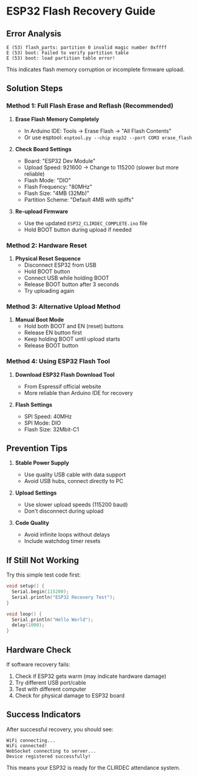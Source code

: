 # ESP32 Flash Recovery Guide

## Error Analysis
```
E (53) flash_parts: partition 0 invalid magic number 0xffff
E (53) boot: Failed to verify partition table
E (53) boot: load partition table error!
```

This indicates flash memory corruption or incomplete firmware upload.

## Solution Steps

### Method 1: Full Flash Erase and Reflash (Recommended)

1. **Erase Flash Memory Completely**
   - In Arduino IDE: Tools → Erase Flash → "All Flash Contents"
   - Or use esptool: `esptool.py --chip esp32 --port COM3 erase_flash`

2. **Check Board Settings**
   - Board: "ESP32 Dev Module"
   - Upload Speed: 921600 → Change to 115200 (slower but more reliable)
   - Flash Mode: "DIO"
   - Flash Frequency: "80MHz"
   - Flash Size: "4MB (32Mb)"
   - Partition Scheme: "Default 4MB with spiffs"

3. **Re-upload Firmware**
   - Use the updated `ESP32_CLIRDEC_COMPLETE.ino` file
   - Hold BOOT button during upload if needed

### Method 2: Hardware Reset

1. **Physical Reset Sequence**
   - Disconnect ESP32 from USB
   - Hold BOOT button
   - Connect USB while holding BOOT
   - Release BOOT button after 3 seconds
   - Try uploading again

### Method 3: Alternative Upload Method

1. **Manual Boot Mode**
   - Hold both BOOT and EN (reset) buttons
   - Release EN button first
   - Keep holding BOOT until upload starts
   - Release BOOT button

### Method 4: Using ESP32 Flash Tool

1. **Download ESP32 Flash Download Tool**
   - From Espressif official website
   - More reliable than Arduino IDE for recovery

2. **Flash Settings**
   - SPI Speed: 40MHz
   - SPI Mode: DIO
   - Flash Size: 32Mbit-C1

## Prevention Tips

1. **Stable Power Supply**
   - Use quality USB cable with data support
   - Avoid USB hubs, connect directly to PC

2. **Upload Settings**
   - Use slower upload speeds (115200 baud)
   - Don't disconnect during upload

3. **Code Quality**
   - Avoid infinite loops without delays
   - Include watchdog timer resets

## If Still Not Working

Try this simple test code first:

```cpp
void setup() {
  Serial.begin(115200);
  Serial.println("ESP32 Recovery Test");
}

void loop() {
  Serial.println("Hello World");
  delay(1000);
}
```

## Hardware Check

If software recovery fails:
1. Check if ESP32 gets warm (may indicate hardware damage)
2. Try different USB port/cable
3. Test with different computer
4. Check for physical damage to ESP32 board

## Success Indicators

After successful recovery, you should see:
```
WiFi connecting...
WiFi connected!
WebSocket connecting to server...
Device registered successfully!
```

This means your ESP32 is ready for the CLIRDEC attendance system.